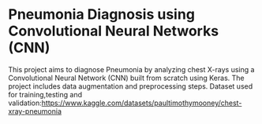 # Pneumonia Diagnosis using Convolutional Neural Networks (CNN)

This project aims to diagnose Pneumonia by analyzing chest X-rays using a Convolutional Neural Network (CNN) built from scratch using Keras. The project includes data augmentation and preprocessing steps.
Dataset used for training,testing and validation:https://www.kaggle.com/datasets/paultimothymooney/chest-xray-pneumonia
